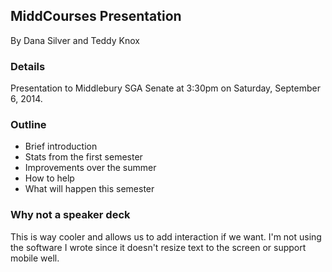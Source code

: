 ## MiddCourses Presentation

By Dana Silver and Teddy Knox

### Details

Presentation to Middlebury SGA Senate at 3:30pm on Saturday, September 6, 2014.

### Outline

- Brief introduction
- Stats from the first semester
- Improvements over the summer
- How to help
- What will happen this semester

### Why not a speaker deck

This is way cooler and allows us to add interaction if we want. I'm not using
the software I wrote since it doesn't resize text to the screen or support
mobile well.